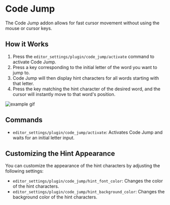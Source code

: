 # Code Jump

The Code Jump addon allows for fast cursor movement without using the mouse or cursor keys.

## How it Works

1. Press the `editor_settings/plugin/code_jump/activate` command to activate Code Jump.
2. Press a key corresponding to the initial letter of the word you want to jump to.
3. Code Jump will then display hint characters for all words starting with that letter.
4. Press the key matching the hint character of the desired word, and the cursor will instantly move to that word's position.

![example gif](https://s9.gifyu.com/images/SV3pF.gif)

## Commands

- `editor_settings/plugin/code_jump/activate`: Activates Code Jump and waits for an initial letter input.

## Customizing the Hint Appearance

You can customize the appearance of the hint characters by adjusting the following settings:

- `editor_settings/plugin/code_jump/hint_font_color`: Changes the color of the hint characters.
- `editor_settings/plugin/code_jump/hint_background_color`: Changes the background color of the hint characters.
